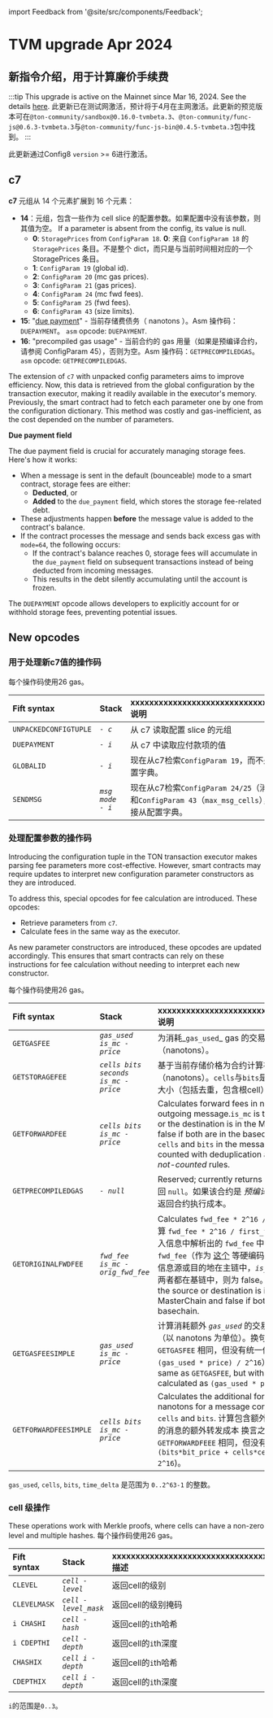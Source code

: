 import Feedback from '@site/src/components/Feedback';

# TVM upgrade Apr 2024

## 新指令介绍，用于计算廉价手续费

:::tip
This upgrade is active on the Mainnet since Mar 16, 2024. See the details [here](https://t.me/tonstatus/101). 此更新已在测试网激活，预计将于4月在主网激活。此更新的预览版本可在`@ton-community/sandbox@0.16.0-tvmbeta.3`、`@ton-community/func-js@0.6.3-tvmbeta.3`与`@ton-community/func-js-bin@0.4.5-tvmbeta.3`包中找到。
:::

此更新通过Config8 `version` >= 6进行激活。

## c7

**c7** 元组从 14 个元素扩展到 16 个元素：

- **14**：元组，包含一些作为 cell  slice 的配置参数。如果配置中没有该参数，则其值为空。 If a parameter is absent from the config, its value is null.
  - **0**: `StoragePrices` from `ConfigParam 18`. **0**: 来自 `ConfigParam 18` 的 `StoragePrices` 条目。不是整个 dict，而只是与当前时间相对应的一个 StoragePrices 条目。
  - **1**: `ConfigParam 19` (global id).
  - **2**: `ConfigParam 20` (mc gas prices).
  - **3**: `ConfigParam 21` (gas prices).
  - **4**: `ConfigParam 24` (mc fwd fees).
  - **5**: `ConfigParam 25` (fwd fees).
  - **6**: `ConfigParam 43` (size limits).
- **15**: "[due payment](https://github.com/ton-blockchain/ton/blob/8a9ff339927b22b72819c5125428b70c406da631/crypto/block/block.tlb#L237)" - 当前存储费债务（ nanotons  ）。Asm 操作码：`DUEPAYMENT`。 `asm` opcode: `DUEPAYMENT`.
- **16**: "precompiled gas usage" - 当前合约的 gas 用量（如果是预编译合约，请参阅 ConfigParam 45），否则为空。Asm 操作码：`GETPRECOMPILEDGAS`。
  `asm` opcode: `GETPRECOMPILEDGAS`.

The extension of `c7` with unpacked config parameters aims to improve efficiency. Now, this data is retrieved from the global configuration by the transaction executor, making it readily available in the executor's memory. Previously, the smart contract had to fetch each parameter one by one from the configuration dictionary. This method was costly and gas-inefficient, as the cost depended on the number of parameters.

**Due payment field**

The due payment field is crucial for accurately managing storage fees. Here's how it works:

- When a message is sent in the default (bounceable) mode to a smart contract, storage fees are either:
  - **Deducted**, or
  - **Added** to the `due_payment` field, which stores the storage fee-related debt.
- These adjustments happen **before** the message value is added to the contract's balance.
- If the contract processes the message and sends back excess gas with `mode=64`, the following occurs:
  - If the contract's balance reaches 0, storage fees will accumulate in the `due_payment` field on subsequent transactions instead of being deducted from incoming messages.
  - This results in the debt silently accumulating until the account is frozen.

The `DUEPAYMENT` opcode allows developers to explicitly account for or withhold storage fees, preventing potential issues.

## New opcodes

### 用于处理新c7值的操作码

每个操作码使用26 gas。

| Fift syntax           | Stack            | xxxxxxxxxxxxxxxxxxxxxxxxxxxxxxxxxxxxx<br/>说明                                   |
| :-------------------- | :--------------- | :----------------------------------------------------------------------------- |
| `UNPACKEDCONFIGTUPLE` | _`- c`_          | 从 c7 读取配置 slice 的元组                                                            |
| `DUEPAYMENT`          | _`- i`_          | 从 c7 中读取应付款项的值                                                                 |
| `GLOBALID`            | _`- i`_          | 现在从c7检索`ConfigParam 19`，而不是直接从配置字典。                                            |
| `SENDMSG`             | _`msg mode - i`_ | 现在从c7检索`ConfigParam 24/25`（消息价格）和`ConfigParam 43`（`max_msg_cells`），而不是直接从配置字典。 |

### 处理配置参数的操作码

Introducing the configuration tuple in the TON transaction executor makes parsing fee parameters more cost-effective. However, smart contracts may require updates to interpret new configuration parameter constructors as they are introduced.

To address this, special opcodes for fee calculation are introduced. These opcodes:

- Retrieve parameters from `c7`.
- Calculate fees in the same way as the executor.

As new parameter constructors are introduced, these opcodes are updated accordingly. This ensures that smart contracts can rely on these instructions for fee calculation without needing to interpret each new constructor.

每个操作码使用26 gas。

| Fift syntax           | Stack                                | xxxxxxxxxxxxxxxxxxxxxxxxxxxxxxxxxxxxx <br/>说明                                                                                                                                                                                                                                                                                                                                                                                                                              |
| :-------------------- | :----------------------------------- | :------------------------------------------------------------------------------------------------------------------------------------------------------------------------------------------------------------------------------------------------------------------------------------------------------------------------------------------------------------------------------------------------------------------------------------------------------------------------- |
| `GETGASFEE`           | _`gas_used is_mc - price`_           | 为消耗_`gas_used`_ gas 的交易计算计算成本（nanotons）。                                                                                                                                                                                                                                                                                                                                                                                         |
| `GETSTORAGEFEE`       | _`cells bits seconds is_mc - price`_ | 基于当前存储价格为合约计算存储费用（nanotons）。`cells`与`bits`是 [`AccountState`](https://github.com/ton-blockchain/ton/blob/8a9ff339927b22b72819c5125428b70c406da631/crypto/block/block.tlb#L247) 的大小（包括去重，包含根cell）。                                                                                                                                                                                                                                                                           |
| `GETFORWARDFEE`       | _`cells bits is_mc - price`_         | Calculates forward fees in nanotons for an outgoing message.`is_mc` is true if the source or the destination is in the MasterChain and false if both are in the basechain. **Note:** `cells` and `bits` in the message should be counted with deduplication and the _root-not-counted_ rules.                                                                                                              |
| `GETPRECOMPILEDGAS`   | _`- null`_                           | Reserved; currently returns null. 保留，目前返回 `null`。如果该合约是 _预编译_ ，将以 gas 单位返回合约执行成本。                                                                                                                                                                                                                                                                                                                                                                          |
| `GETORIGINALFWDFEE`   | _`fwd_fee is_mc - orig_fwd_fee`_     | Calculates `fwd_fee * 2^16 / first_frac`. 计算 `fwd_fee * 2^16 / first_frac`。可用于从输入信息中解析出的 `fwd_fee` 中获取信息的原始 `fwd_fee`（作为 [这个](https://github.com/ton-blockchain/token-contract/blob/21e7844fa6dbed34e0f4c70eb5f0824409640a30/ft/jetton-wallet.fc#L224C17-L224C46) 等硬编码值的替代）。如果信息源或目的地在主链中，_`is_mc`_  为 true；如果两者都在基链中，则为 false。 `is_mc` is true if the source or destination is in the MasterChain and false if both are in the basechain. |
| `GETGASFEESIMPLE`     | _`gas_used is_mc - price`_           | 计算消耗额外 _`gas_used`_ 的交易的额外计算成本（以 nanotons  为单位）。换句话说，与 `GETGASFEE` 相同，但没有统一价格（就是 `(gas_used * price) / 2^16`）。 This is the same as `GETGASFEE`, but without the flat price calculated as `(gas_used * price) / 2^16.`                                                                                                                                                                                                                                                      |
| `GETFORWARDFEESIMPLE` | _`cells bits is_mc - price`_         | Calculates the additional forward cost in nanotons for a message containing additional `cells` and `bits`. 计算包含额外的 _`cells`_ 和 _`bits`_ 的消息的额外转发成本 换言之，与`GETFORWARDFEEE` 相同，但没有总价(只是 `(bits*bit_price + cells*cell_price) / 2^16`)。                                                                                                                                                                                                     |

`gas_used`, `cells`, `bits`, `time_delta` 是范围为 `0..2^63-1` 的整数。

### cell 级操作

These operations work with Merkle proofs, where cells can have a non-zero level and multiple hashes. 每个操作码使用26 gas。

| Fift syntax  | Stack                 | xxxxxxxxxxxxxxxxxxxxxxxxxxxxxxxxxxxxx<br/>描述 |
| :----------- | :-------------------- | :------------------------------------------- |
| `CLEVEL`     | _`cell - level`_      | 返回cell的级别                                    |
| `CLEVELMASK` | _`cell - level_mask`_ | 返回cell的级别掩码                                  |
| `i CHASHI`   | _`cell - hash`_       | 返回cell的`i`th哈希                               |
| `i CDEPTHI`  | _`cell - depth`_      | 返回cell的`i`th深度                               |
| `CHASHIX`    | _`cell i - depth`_    | 返回cell的`i`th哈希                               |
| `CDEPTHIX`   | _`cell i - depth`_    | 返回cell的`i`th深度                               |

`i`的范围是`0..3`。

<Feedback />

